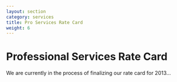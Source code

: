 ```yaml
---
layout: section
category: services
title: Pro Services Rate Card
weight: 6
---
```


# Professional Services Rate Card

We are currently in the process of finalizing our rate card for 2013...
